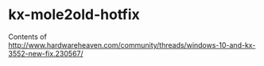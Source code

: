 # kx-mole2old-hotfix
Contents of http://www.hardwareheaven.com/community/threads/windows-10-and-kx-3552-new-fix.230567/

